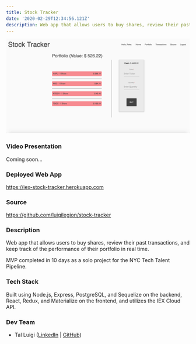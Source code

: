 ```yaml
---
title: Stock Tracker
date: '2020-02-29T12:34:56.121Z'
description: Web app that allows users to buy shares, review their past transactions, and keep track of the performance of their portfolio in real time.
---
```


![Stock Tracker Screenshot](./screenshot.png)

### Video Presentation

Coming soon...

### Deployed Web App

<https://iex-stock-tracker.herokuapp.com>

### Source

<https://github.com/luigilegion/stock-tracker>

### Description

Web app that allows users to buy shares, review their past transactions, and keep track of the performance of their portfolio in real time.

MVP completed in 10 days as a solo project for the NYC Tech Talent Pipeline.

### Tech Stack

Built using Node.js, Express, PostgreSQL, and Sequelize on the backend, React, Redux, and Materialize on the frontend, and utilizes the IEX Cloud API.

### Dev Team

- Tal Luigi ([LinkedIn](https://www.linkedin.com/in/talluigi) | [GitHub](https://github.com/luigilegion))

